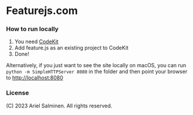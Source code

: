 # Featurejs.com

### How to run locally

1. You need [CodeKit](https://incident57.com/codekit/)
2. Add feature.js as an existing project to CodeKit
3. Done!

Alternatively, if you just want to see the site locally on macOS, you can run `python -m SimpleHTTPServer 8080` in the folder and then point your browser to [http://localhost:8080](http://localhost:8080)

### License

(C) 2023 Ariel Salminen. All rights reserved.
